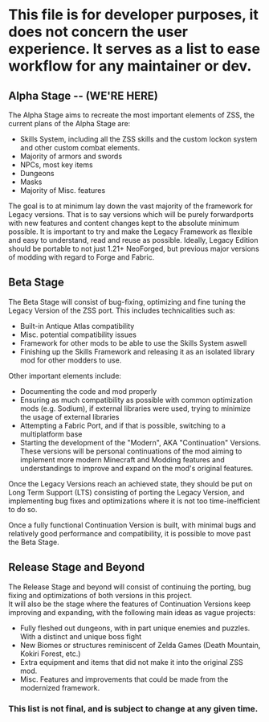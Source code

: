 # This file is for developer purposes, it does not concern the user experience. It serves as a list to ease workflow for any maintainer or dev.


## Alpha Stage -- (WE'RE HERE)
The Alpha Stage aims to recreate the most important elements of ZSS, the current plans of the Alpha Stage are:  
* Skills System, including all the ZSS skills and the custom lockon system and other custom combat elements.
* Majority of armors and swords
* NPCs, most key items
* Dungeons
* Masks
* Majority of Misc. features  

The goal is to at minimum lay down the vast majority of the framework for Legacy versions. That is to say versions which will be purely forwardports with new features and content changes kept to the absolute minimum possible. It is important to try and make the Legacy Framework as flexible and easy to understand, read and reuse as possible. Ideally, Legacy Edition should be portable to not just 1.21+ NeoForged, but previous major versions of modding with regard to Forge and Fabric.  


## Beta Stage  
The Beta Stage will consist of bug-fixing, optimizing and fine tuning the Legacy Version of the ZSS port. This includes technicalities such as:
* Built-in Antique Atlas compatibility
* Misc. potential compatibility issues
* Framework for other mods to be able to use the Skills System aswell
* Finishing up the Skills Framework and releasing it as an isolated library mod for other modders to use.

Other important elements include:
* Documenting the code and mod properly
* Ensuring as much compatibility as possible with common optimization mods (e.g. Sodium), if external libraries were used, trying to minimize the usage of external libraries
* Attempting a Fabric Port, and if that is possible, switching to a multiplatform base
* Starting the development of the "Modern", AKA "Continuation" Versions. These versions will be personal continuations of the mod aiming to implement more modern Minecraft and Modding features and understandings to improve and expand on the mod's original features.  

Once the Legacy Versions reach an achieved state, they should be put on Long Term Support (LTS) consisting of porting the Legacy Version, and implementing bug fixes and optimizations where it is not too time-inefficient to do so.  

Once a fully functional Continuation Version is built, with minimal bugs and relatively good performance and compatibility, it is possible to move past the Beta Stage.  


## Release Stage and Beyond  

The Release Stage and beyond will consist of continuing the porting, bug fixing and optimizations of both versions in this project.  
It will also be the stage where the features of Continuation Versions keep improving and expanding, with the following main ideas as vague projects:  
* Fully fleshed out dungeons, with in part unique enemies and puzzles. With a distinct and unique boss fight
* New Biomes or structures reminiscent of Zelda Games (Death Mountain, Kokiri Forest, etc.)
* Extra equipment and items that did not make it into the original ZSS mod.
* Misc. Features and improvements that could be made from the modernized framework.

### This list is not final, and is subject to change at any given time.